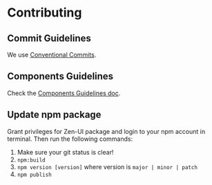 # Contributing

## Commit Guidelines

We use [Conventional Commits](https://www.conventionalcommits.org/).

## Components Guidelines

Check the [Components Guidelines doc](./components-guidelines.md).

## Update npm package

Grant privileges for Zen-UI package and login to your npm account in terminal. Then run the following commands:
1. Make sure your git status is clear!
1. `npm:build`
1. `npm version [version]` where version is `major | minor | patch`
1. `npm publish`
